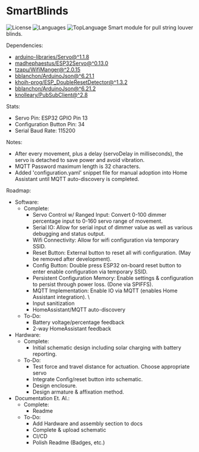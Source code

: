 # SmartBlinds

![License](https://img.shields.io/github/license/MichelfrancisBustillos/SmartBlinds)
![Languages](https://img.shields.io/github/languages/count/MichelfrancisBustillos/SmartBlinds)
![TopLanguage](https://img.shields.io/github/languages/top/MichelfrancisBustillos/SmartBlinds)
 Smart module for pull string louver blinds.

Dependencies:  

- [arduino-libraries/Servo@^1.1.8](https://github.com/arduino-libraries/Servo)  
- [madhephaestus/ESP32Servo@^0.13.0](https://github.com/madhephaestus/ESP32Servo)  
- [tzapu/WifiManger@^2.0.15](https://github.com/tzapu/WiFiManager)  
- [bblanchon/ArduinoJson@^6.21.1](https://github.com/bblanchon/ArduinoJson)
- [khoih-prog/ESP_DoubleResetDetector@^1.3.2](https://github.com/khoih-prog/ESP_DoubleResetDetector)  
- [bblanchon/ArduinoJson@^6.21.2](https://github.com/bblanchon/ArduinoJson)
- [knolleary/PubSubClient@^2.8](https://github.com/knolleary/pubsubclient)

Stats:  

- Servo Pin: ESP32 GPIO Pin 13  
- Configuration Button Pin: 34  
- Serial Baud Rate: 115200  

Notes:  

- After every movement, plus a delay (servoDelay in milliseconds), the servo is detached to save power and avoid vibration.
- MQTT Password maximum length is 32 characters.
- Added 'configuration.yaml' snippet file for manual adoption into Home Assistant until MQTT auto-discovery is completed.

Roadmap:  

- Software:  
  - Complete:  
    - Servo Control w/ Ranged Input: Convert 0-100 dimmer percentage input to 0-160 servo range of movement.  
    - Serial IO: Allow for serial input of dimmer value as well as various debugging and status output.  
    - Wifi Connectivity: Allow for wifi configuration via temporary SSID.  
    - Reset Button: External button to reset all wifi configuration. (May be removed after development).  
    - Config Button: Double press ESP32 on-board reset button to enter enable configuration via temporary SSID.
    - Persistent Configuration Memory: Enable settings & configuration to persist through power loss. (Done via SPIFFS).  
    - MQTT Implementation: Enable IO via MQTT (enables Home Assistant integration).  \
    - Input sanitization
    - HomeAssistant/MQTT auto-discovery
  - To-Do:  
    - Battery voltage/percentage feedback
    - 2-way HomeAssistant feedback
- Hardware:
  - Complete:
    - Initial schematic design including solar charging with battery reporting.
  - To-Do:
    - Test force and travel distance for actuation. Choose appropriate servo
    - Integrate Config/reset button into schematic.  
    - Design enclosure.
    - Design armature & affixation method.
- Documentation Et. Al.:
  - Complete:
    - Readme
  - To-Do:
    - Add Hardware and assembly section to docs
    - Complete & upload schematic
    - CI/CD
    - Polish Readme (Badges, etc.)
